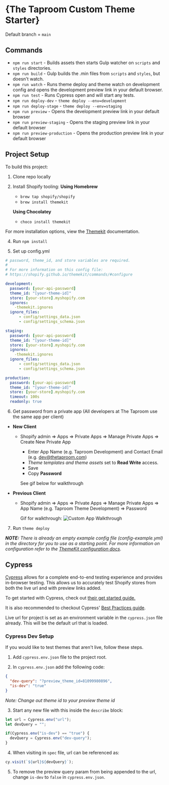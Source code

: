 # {The Taproom Custom Theme Starter}

Default branch = `main`

## Commands

* `npm run start`        - Builds assets then starts Gulp watcher on `scripts` and `styles` directories.
* `npm run build`        - Gulp builds the .min files from `scripts` and `styles`, but doesn't watch.
* `npm run watch`        - Runs theme deploy and theme watch on development config and opens the development preview link in your default browser.
* `npm run test`         - Runs Cypress open and will start any tests.
* `npm run deploy-dev`   - `theme deploy --env=development`
* `npm run deploy-stage` - `theme deploy --env=staging`
* `npm run preview` - Opens the development preview link in your default browser
* `npm run preview-staging` - Opens the staging preview link in your default browser
* `npm run preview-production` - Opens the production preview link in your default browser

## Project Setup

To build this project:

1. Clone repo locally

2. Install Shopify tooling:
   **Using Homebrew**

   - `brew tap shopify/shopify`
   - `brew install themekit`

   **Using Chocolatey**

   - `choco install themekit`

For more installation options, view the [Themekit](https://shopify.github.io/themekit/) documentation.

4. Run `npm install`

5. Set up config.yml

``` yaml
# password, theme_id, and store variables are required.
#
# For more information on this config file:
# https://shopify.github.io/themekit/commands/#configure

development:
  password: [your-api-password]
  theme_id: "[your-theme-id]"
  store: [your-store].myshopify.com
  ignores:
    -themekit.ignores
  ignore_files:
      - config/settings_data.json
      - config/settings_schema.json

staging:
  password: [your-api-password]
  theme_id: "[your-theme-id]"
  store: [your-store].myshopify.com
  ignores:
    -themekit.ignores
  ignore_files:
      - config/settings_data.json
      - config/settings_schema.json

production:
  password: [your-api-password]
  theme_id: "[your-theme-id]"
  store: [your-store].myshopify.com
  timeout: 100s
  readonly: true

```

6. Get password from a private app (All developers at The Taproom use the same app per client)

- **New Client**
  - Shopify admin => Apps => Private Apps => Manage Private Apps => Create New
    Private App
    - Enter App Name (e.g. Taproom Development) and Contact Email (e.g. dev@thetaproom.com) 
    - _Theme templates and theme assets_ set to **Read Write** access.
    - Save
    - Copy **Password**

    See gif below for walkthrough

- **Previous Client**
  - Shopify admin => Apps => Private Apps => Manage Private Apps => App Name (e.g. Taproom Theme Development)
    => Password

    Gif for walkthrough:
    ![Custom App Walkthrough](../setup-docs/shopify-local-theme-development-generate-api.gif)

7. Run `theme deploy`

***NOTE:** There is already an empty example config file (config-example.yml) in the directory for you to use as a starting point. For more information on configuration refer to the [ThemeKit configuration docs](https://shopify.github.io/themekit/commands/#configure)*.

## Cypress

[Cypress](https://www.cypress.io/) allows for a complete end-to-end testing experience and provides
in-browser testing. This allows us to accurately test Shopify stores from both
the live url and with preview links added.

To get started with Cypress, check out [their get started guide.](https://docs.cypress.io/guides/getting-started/writing-your-first-test.html#Step-2-Query-for-an-element)

It is also recommended to checkout Cypress' [Best Practices guide](https://docs.cypress.io/guides/references/best-practices.html).

Live url for project is set as an environment variable in the `cypress.json`
file already. This will be the default url that is loaded.

### Cypress Dev Setup

If you would like to test themes that aren't live, follow these steps.

1. Add `cypress.env.json` file to the project root.

2. In `cypress.env.json` add the following code:

``` json
{
  "dev-query": "?preview_theme_id=81099980896",
  "is-dev": "true"
}
```

_Note: Change out theme id to your preview theme id_

3. Start any new file with this inside the `describe` block:

``` javascript
let url = Cypress.env("url");
let devQuery = "";

if(Cypress.env("is-dev") == "true") {
  devQuery = Cypress.env("dev-query");
}
```

4. When visiting in `spec` file, url can be referenced as:

``` javascript
cy.visit(`${url}${devQuery}`);
```

5. To remove the preview query param from being appended to the url, change `is-dev` to `false` in `cypress.env.json`.
